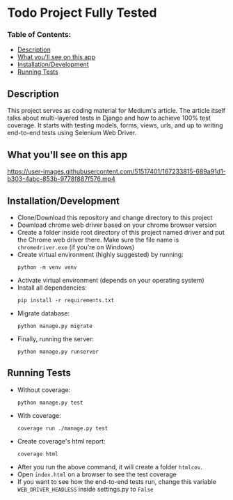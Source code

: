 # Todo Project Fully Tested


### Table of Contents:
- [Description](#description)
- [What you'll see on this app](#what-youll-see-on-this-app)
- [Installation/Development](#installationdevelopment)
- [Running Tests](#running-tests)


## Description
This project serves as coding material for Medium's article.  The article itself talks about multi-layered tests in Django and how to achieve 100% test coverage. It starts with testing models, forms, views, urls, and up to writing end-to-end tests using Selenium Web Driver.


## What you'll see on this app
https://user-images.githubusercontent.com/51517401/167233815-689a91d1-b303-4abc-853b-9778f887f576.mp4


## Installation/Development
- Clone/Download this repository and change directory to this project
- Download chrome web driver based on your chrome browser version
- Create a folder inside root directory of this project named driver and put the Chrome web driver there. Make sure the file name is `chromedriver.exe` (if you're on Windows)
- Create virtual environment (highly suggested) by running:
  ```shell
  python -m venv venv
  ```
- Activate virtual environment (depends on your operating system)
- Install all dependencies:
  ```shell
  pip install -r requirements.txt
  ```
- Migrate database:
  ```shell
  python manage.py migrate
  ```
- Finally, running the server:
  ```shell
  python manage.py runserver
  ```


## Running Tests
- Without coverage:
  ```shell
  python manage.py test
  ```
- With coverage:
  ```shell
  coverage run ./manage.py test
  ```
- Create coverage's html report:
  ```shell
  coverage html
  ```
- After you run the above command, it will create a folder `htmlcov`.
- Open `index.html` on a browser to see the test coverage
- If you want to see how the end-to-end tests run, change this variable `WEB_DRIVER_HEADLESS` inside settings.py to `False`
